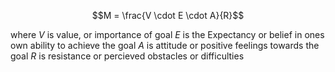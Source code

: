 
$$M = \frac{V \cdot E \cdot A}{R}$$

where
	$V$ is value, or importance of goal
	$E$ is the Expectancy or belief in ones own ability to achieve the goal
	$A$ is attitude or positive feelings towards the goal
	$R$ is resistance or percieved obstacles or difficulties